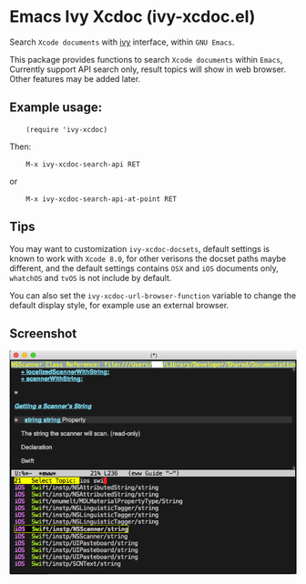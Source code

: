 # Emacs Ivy Xcdoc (ivy-xcdoc.el)

  Search `Xcode documents` with [ivy](https://github.com/abo-abo/swiper) interface, within `GNU Emacs`.

  This package provides functions to search `Xcode documents` within `Emacs`,
  Currently support API search only, result topics will show in web browser.
  Other features may be added later.

## Example usage:

```
    (require 'ivy-xcdoc)
```

  Then:

```
    M-x ivy-xcdoc-search-api RET
```

  or

```
    M-x ivy-xcdoc-search-api-at-point RET
```

## Tips

  You may want to customization `ivy-xcdoc-docsets`,  default settings is
  known to work with `Xcode 8.0`, for other verisons the docset paths
  maybe different, and the default settings contains `OSX` and `iOS` documents
  only, `whatchOS` and `tvOS` is not include by default.

  You can also set the `ivy-xcdoc-url-browser-function` variable to change
  the default display style, for example use an external browser.

## Screenshot

![ivy-xcdoc screenshot](./images/screenshot.png)
